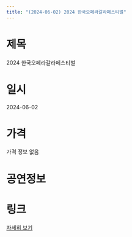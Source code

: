 ```yaml
---
title: "(2024-06-02) 2024 한국오페라갈라페스티벌"
---
```


# 제목
2024 한국오페라갈라페스티벌

# 일시
2024-06-02

# 가격
가격 정보 없음

# 공연정보
  
  


# 링크
[자세히 보기](https://www.sac.or.kr/site/main/show/show_view?SN=66349 "https://www.sac.or.kr/site/main/show/show_view?SN=66349")
